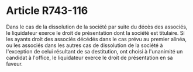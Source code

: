 # Article R743-116

Dans le cas de la dissolution de la société par suite du décès des associés, le liquidateur exerce le droit de présentation dont la société est titulaire.   Si les ayants droit des associés décédés dans le cas prévu au premier alinéa, ou les associés dans les autres cas de dissolution de la société à l'exception de celui résultant de sa destitution, ont choisi à l'unanimité un candidat à l'office, le liquidateur exerce le droit de présentation en sa faveur.